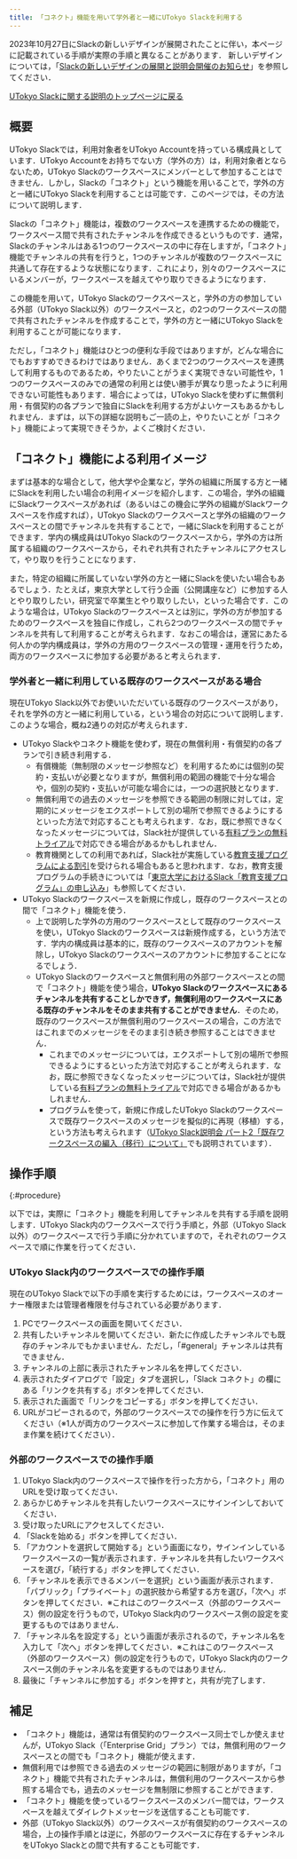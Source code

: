 ```yaml
---
title: 「コネクト」機能を用いて学外者と一緒にUTokyo Slackを利用する
---
```


<div class="box">
  2023年10月27日にSlackの新しいデザインが展開されたことに伴い，本ページに記載されている手順が実際の手順と異なることがあります．
  新しいデザインについては，「<a href="/notice/2023/0929-new-slack-design">Slackの新しいデザインの展開と説明会開催のお知らせ</a>」を参照してください．
</div>

<!--
<div class="box--alert">
【重要】8/9より<a href="https://univtokyo.sharepoint.com/sites/Security/SitePages/Information_Security_Education.aspx">情報セキュリティ教育</a>未受講者に対して利用停止措置を行っています.
</div>
-->

[UTokyo Slackに関する説明のトップページに戻る](/slack/)

## 概要

UTokyo Slackでは，利用対象者をUTokyo Accountを持っている構成員としています．UTokyo Accountをお持ちでない方（学外の方）は，利用対象者とならないため，UTokyo Slackのワークスペースにメンバーとして参加することはできません．しかし，Slackの「コネクト」という機能を用いることで，学外の方と一緒にUTokyo Slackを利用することは可能です．このページでは，その方法について説明します．

Slackの「コネクト」機能は，複数のワークスペースを連携するための機能で，ワークスペース間で共有されたチャンネルを作成できるというものです．通常，Slackのチャンネルはある1つのワークスペースの中に存在しますが，「コネクト」機能でチャンネルの共有を行うと，1つのチャンネルが複数のワークスペースに共通して存在するような状態になります．これにより，別々のワークスペースにいるメンバーが，ワークスペースを越えてやり取りできるようになります．

この機能を用いて，UTokyo Slackのワークスペースと，学外の方の参加している外部（UTokyo Slack以外）のワークスペースと，の2つのワークスペースの間で共有されたチャンネルを作成することで，学外の方と一緒にUTokyo Slackを利用することが可能になります．

ただし，「コネクト」機能はひとつの便利な手段ではありますが，どんな場合にでもおすすめできるわけではありません．あくまで2つのワークスペースを連携して利用するものであるため，やりたいことがうまく実現できない可能性や，1つのワークスペースのみでの通常の利用とは使い勝手が異なり思ったように利用できない可能性もあります．場合によっては，UTokyo Slackを使わずに無償利用・有償契約の各プランで独自にSlackを利用する方がよいケースもあるかもしれません．まずは，以下の詳細な説明もご一読の上，やりたいことが「コネクト」機能によって実現できそうか，よくご検討ください．

## 「コネクト」機能による利用イメージ

まずは基本的な場合として，他大学や企業など，学外の組織に所属する方と一緒にSlackを利用したい場合の利用イメージを紹介します．この場合，学外の組織にSlackワークスペースがあれば（あるいはこの機会に学外の組織がSlackワークスペースを作成すれば），UTokyo Slackのワークスペースと学外の組織のワークスペースとの間でチャンネルを共有することで，一緒にSlackを利用することができます．学内の構成員はUTokyo Slackのワークスペースから，学外の方は所属する組織のワークスペースから，それぞれ共有されたチャンネルにアクセスして，やり取りを行うことになります．

また，特定の組織に所属していない学外の方と一緒にSlackを使いたい場合もあるでしょう．たとえば，東京大学として行う企画（公開講座など）に参加する人とやり取りしたい，研究室で卒業生とやり取りしたい，といった場合です．このような場合は，UTokyo Slackのワークスペースとは別に，学外の方が参加するためのワークスペースを独自に作成し，これら2つのワークスペースの間でチャンネルを共有して利用することが考えられます．なおこの場合は，運営にあたる何人かの学内構成員は，学外の方用のワークスペースの管理・運用を行うため，両方のワークスペースに参加する必要があると考えられます．

### 学外者と一緒に利用している既存のワークスペースがある場合

現在UTokyo Slack以外でお使いいただいている既存のワークスペースがあり，それを学外の方と一緒に利用している，という場合の対応について説明します．このような場合，概ね2通りの対応が考えられます．

- UTokyo Slackやコネクト機能を使わず，現在の無償利用・有償契約の各プランで引き続き利用する．
    - 有償機能（無制限のメッセージ参照など）を利用するためには個別の契約・支払いが必要となりますが，無償利用の範囲の機能で十分な場合や，個別の契約・支払いが可能な場合には，一つの選択肢となります．
    - 無償利用での過去のメッセージを参照できる範囲の制限に対しては，定期的にメッセージをエクスポートして別の場所で参照できるようにするといった方法で対応することも考えられます．なお，既に参照できなくなったメッセージについては，Slack社が提供している[有料プランの無料トライアル](https://slack.com/intl/ja-jp/help/articles/202878523)で対応できる場合があるかもしれません．
    - 教育機関としての利用であれば，Slack社が実施している[教育支援プログラムによる割引](https://slack.com/intl/ja-jp/help/articles/206646877)を受けられる場合もあると思われます．なお，教育支援プログラムの手続きについては「[東京大学におけるSlack「教育支援プログラム」の申し込み](../discount)」も参照してください．
- UTokyo Slackのワークスペースを新規に作成し，既存のワークスペースとの間で「コネクト」機能を使う．
    - 上で説明した学外の方用のワークスペースとして既存のワークスペースを使い，UTokyo Slackのワークスペースは新規作成する，という方法です．学内の構成員は基本的に，既存のワークスペースのアカウントを解除し，UTokyo Slackのワークスペースのアカウントに参加することになるでしょう．
    - UTokyo Slackのワークスペースと無償利用の外部ワークスペースとの間で「コネクト」機能を使う場合，**UTokyo Slackのワークスペースにあるチャンネルを共有することしかできず，無償利用のワークスペースにある既存のチャンネルをそのまま共有することができません**．そのため，既存のワークスペースが無償利用のワークスペースの場合，この方法ではこれまでのメッセージをそのまま引き続き参照することはできません．
        - これまでのメッセージについては，エクスポートして別の場所で参照できるようにするといった方法で対応することが考えられます．なお，既に参照できなくなったメッセージについては，Slack社が提供している[有料プランの無料トライアル](https://slack.com/intl/ja-jp/help/articles/202878523)で対応できる場合があるかもしれません．
        - プログラムを使って，新規に作成したUTokyo Slackのワークスペースで既存ワークスペースのメッセージを擬似的に再現（移植）する，という方法も考えられます（[UTokyo Slack説明会 パート2「既存ワークスペースの編入（移行）について」](/events/2022-slack/#part2)でも説明されています）．

## 操作手順
{:#procedure}

以下では，実際に「コネクト」機能を利用してチャンネルを共有する手順を説明します．UTokyo Slack内のワークスペースで行う手順と，外部（UTokyo Slack以外）のワークスペースで行う手順に分かれていますので，それぞれのワークスペースで順に作業を行ってください．

### UTokyo Slack内のワークスペースでの操作手順

現在のUTokyo Slackで以下の手順を実行するためには，ワークスペースのオーナー権限または管理者権限を付与されている必要があります．

1. PCでワークスペースの画面を開いてください．
1. 共有したいチャンネルを開いてください．新たに作成したチャンネルでも既存のチャンネルでもかまいません．ただし，「#general」チャンネルは共有できません．
1. チャンネルの上部に表示されたチャンネル名を押してください．
1. 表示されたダイアログで「設定」タブを選択し，「Slack コネクト」の欄にある「リンクを共有する」ボタンを押してください．
1. 表示された画面で「リンクをコピーする」ボタンを押してください．
1. URLがコピーされるので，外部のワークスペースでの操作を行う方に伝えてください（※1人が両方のワークスペースに参加して作業する場合は，そのまま作業を続けてください）．

### 外部のワークスペースでの操作手順

1. UTokyo Slack内のワークスペースで操作を行った方から，「コネクト」用のURLを受け取ってください．
1. あらかじめチャンネルを共有したいワークスペースにサインインしておいてください．
1. 受け取ったURLにアクセスしてください．
1. 「Slackを始める」ボタンを押してください．
1. 「アカウントを選択して開始する」という画面になり，サインインしているワークスペースの一覧が表示されます．チャンネルを共有したいワークスペースを選び，「続行する」ボタンを押してください．
1. 「チャンネルを表示できるメンバーを選択」という画面が表示されます．「パブリック」「プライベート」の選択肢から希望する方を選び，「次へ」ボタンを押してください．※これはこのワークスペース（外部のワークスペース）側の設定を行うもので，UTokyo Slack内のワークスペース側の設定を変更するものではありません．
1. 「チャンネル名を設定する」という画面が表示されるので，チャンネル名を入力して「次へ」ボタンを押してください．※これはこのワークスペース（外部のワークスペース）側の設定を行うもので，UTokyo Slack内のワークスペース側のチャンネル名を変更するものではありません．
1. 最後に「チャンネルに参加する」ボタンを押すと，共有が完了します．

## 補足

- 「コネクト」機能は，通常は有償契約のワークスペース同士でしか使えませんが，UTokyo Slack（「Enterprise Grid」プラン）では，無償利用のワークスペースとの間でも「コネクト」機能が使えます．
- 無償利用では参照できる過去のメッセージの範囲に制限がありますが，「コネクト」機能で共有されたチャンネルは，無償利用のワークスペースから参照する場合でも，過去のメッセージを無制限に参照することができます．
- 「コネクト」機能を使っているワークスペースのメンバー間では，ワークスペースを越えてダイレクトメッセージを送信することも可能です．
- 外部（UTokyo Slack以外）のワークスペースが有償契約のワークスペースの場合，上の操作手順とは逆に，外部のワークスペースに存在するチャンネルをUTokyo Slackとの間で共有することも可能です．

